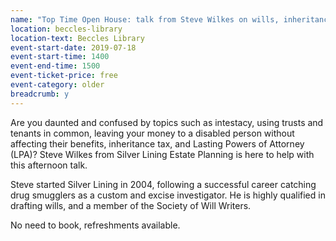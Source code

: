 ```yaml
---
name: "Top Time Open House: talk from Steve Wilkes on wills, inheritance tax and estate planning"
location: beccles-library
location-text: Beccles Library
event-start-date: 2019-07-18
event-start-time: 1400
event-end-time: 1500
event-ticket-price: free
event-category: older
breadcrumb: y
---
```


Are you daunted and confused by topics such as intestacy, using trusts and tenants in common, leaving your money to a disabled person without affecting their benefits, inheritance tax, and Lasting Powers of Attorney (LPA)? Steve Wilkes from Silver Lining Estate Planning is here to help with this afternoon talk.

Steve started Silver Lining in 2004, following a successful career catching drug smugglers as a custom and excise investigator. He is highly qualified in drafting wills, and a member of the Society of Will Writers.

No need to book, refreshments available.

